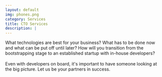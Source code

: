 ```yaml
---
layout: default
img: phones.png
category: Services
title: CTO Services
description: |
---
```

   What technologies are best for your business? What has to be done now and what can be put off until later? How will you transition from the bootstrapping stage to an established startup with in-house developers? <br> <br> Even with developers on board, it's important to have someone looking at the big picture. Let us be your partners in success.